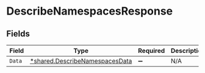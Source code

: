 # DescribeNamespacesResponse


## Fields

| Field                                                                                  | Type                                                                                   | Required                                                                               | Description                                                                            |
| -------------------------------------------------------------------------------------- | -------------------------------------------------------------------------------------- | -------------------------------------------------------------------------------------- | -------------------------------------------------------------------------------------- |
| `Data`                                                                                 | [*shared.DescribeNamespacesData](../../../pkg/models/shared/describenamespacesdata.md) | :heavy_minus_sign:                                                                     | N/A                                                                                    |